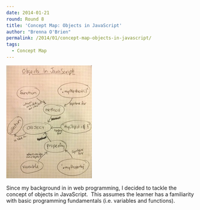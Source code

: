 ```yaml
---
date: 2014-01-21
round: Round 8
title: 'Concept Map: Objects in JavaScript'
author: "Brenna O'Brien"
permalink: /2014/01/concept-map-objects-in-javascript/
tags:
  - Concept Map
---
```

[<img class="alignnone size-medium wp-image-5554" alt="IMG_20140121_213749_1" src="/uploads/2014/01/IMG_20140121_213749_1-228x300.jpg" width="228" height="300" />][1]

Since my background in in web programming, I decided to tackle the concept of objects in JavaScript.  This assumes the learner has a familiarity with basic programming fundamentals (i.e. variables and functions).

 [1]: /uploads/2014/01/IMG_20140121_213749_1.jpg
